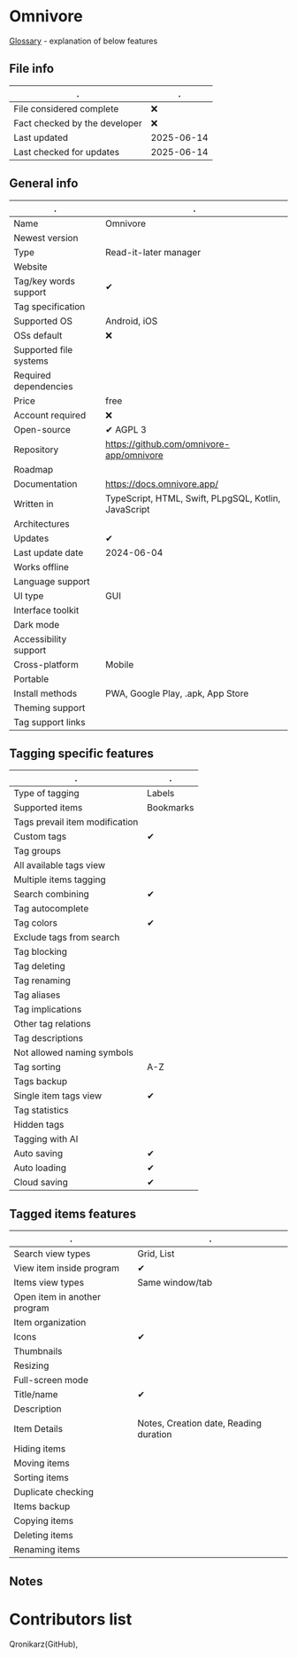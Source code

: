# Omnivore
[Glossary](glossary.md) - explanation of below features

## File info
. | . |
---|---
File considered complete | ❌
Fact checked by the developer | ❌
Last updated | 2025-06-14
Last checked for updates | 2025-06-14

## General info
. | . |
---|---
Name | Omnivore
Newest version | 
Type | Read-it-later manager
Website | 
Tag/key words support | ✔
Tag specification | 
Supported OS | Android, iOS
OSs default | ❌
Supported file systems | 
Required dependencies | 
Price | free
Account required | ❌
Open-source | ✔ AGPL 3
Repository | https://github.com/omnivore-app/omnivore
Roadmap | 
Documentation | https://docs.omnivore.app/
Written in | TypeScript, HTML, Swift, PLpgSQL, Kotlin, JavaScript
Architectures | 
Updates | ✔
Last update date | 2024-06-04
Works offline | 
Language support | 
UI type | GUI
Interface toolkit | 
Dark mode | 
Accessibility support | 
Cross-platform | Mobile
Portable | 
Install methods | PWA, Google Play, .apk, App Store
Theming support | 
Tag support links | 

## Tagging specific features
. | . |
---|---
Type of tagging | Labels
Supported items | Bookmarks
Tags prevail item modification | 
Custom tags | ✔
Tag groups | 
All available tags view | 
Multiple items tagging | 
Search combining | ✔
Tag autocomplete | 
Tag colors | ✔
Exclude tags from search | 
Tag blocking | 
Tag deleting | 
Tag renaming | 
Tag aliases | 
Tag implications | 
Other tag relations | 
Tag descriptions | 
Not allowed naming symbols | 
Tag sorting | A-Z
Tags backup | 
Single item tags view | ✔
Tag statistics | 
Hidden tags | 
Tagging with AI | 
Auto saving | ✔
Auto loading | ✔
Cloud saving | ✔

## Tagged items features
. | . |
---|---
Search view types | Grid, List
View item inside program | ✔
Items view types | Same window/tab
Open item in another program | 
Item organization | 
Icons | ✔
Thumbnails | 
Resizing | 
Full-screen mode | 
Title/name | ✔
Description | 
Item Details | Notes, Creation date, Reading duration
Hiding items | 
Moving items | 
Sorting items | 
Duplicate checking | 
Items backup | 
Copying items | 
Deleting items | 
Renaming items | 

## Notes


# Contributors list
Qronikarz(GitHub), 
